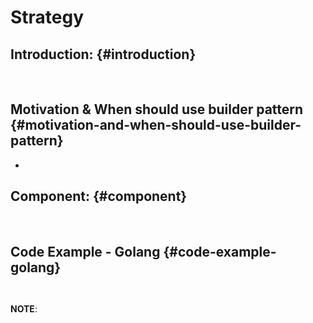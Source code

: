 # Strategy

## Introduction: {#introduction}

​

## Motivation & When should use builder pattern {#motivation-and-when-should-use-builder-pattern}

* ​

## Component: {#component}

​

## Code Example - Golang {#code-example-golang}

```text
​​
```

**NOTE**:

​

​

​

